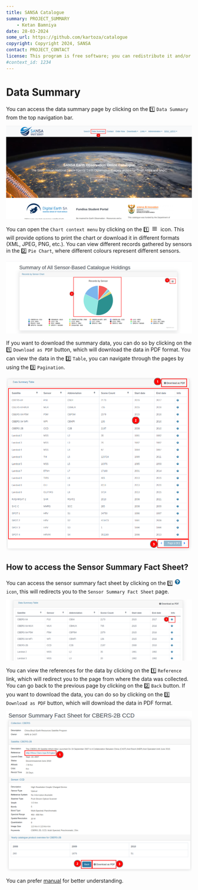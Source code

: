 ```yaml
---
title: SANSA Catalogue
summary: PROJECT_SUMMARY
    - Ketan Bamniya
date: 28-03-2024
some_url: https://github.com/kartoza/catalogue
copyright: Copyright 2024, SANSA
contact: PROJECT_CONTACT
license: This program is free software; you can redistribute it and/or modify it under the terms of the GNU Affero General Public License as published by the Free Software Foundation; either version 3 of the License, or (at your option) any later version.
#context_id: 1234
---
```


# Data Summary

You can access the data summary page by clicking on the 1️⃣ `Data Summary` from the top navigation bar.

[![Home Page](./img/data-summary-img-1.png)](./img/data-summary-img-1.png)

You can open the `Chart context menu` by clicking on the 1️⃣ ![Menu Icon](./img/data-summary-img-3.png) icon. This will provide options to print the chart or download it in different formats (XML, JPEG, PNG, etc.). You can view different records gathered by sensors in the 2️⃣ `Pie Chart`, where different colours represent different sensors.

[![Data Summary Page](./img/data-summary-img-2.png)](./img/data-summary-img-2.png)

If you want to download the summary data, you can do so by clicking on the 1️⃣ `Download as PDF` button, which will download the data in PDF format. You can view the data in the 2️⃣ `Table`, you can navigate through the pages by using the 3️⃣ `Pagination`.

[![Data Summary Table](./img/data-summary-img-4.png)](./img/data-summary-img-4.png)

## How to access the Sensor Summary Fact Sheet?

You can access the sensor summary fact sheet by clicking on the 1️⃣ ![Sign Icon](./img/data-summary-img-6.png) `icon`, this will redirects you to the `Sensor Summary Fact Sheet` page.

[![Sign Icon](./img/data-summary-img-5.png)](./img/data-summary-img-5.png)

You can view the references for the data by clicking on the 1️⃣ `Reference` link, which will redirect you to the page from where the data was collected. You can go back to the previous page by clicking on the 2️⃣ `Back` button. If you want to download the data, you can do so by clicking on the 3️⃣ `Download as PDF` button, which will download the data in PDF format.

[![Sheet](./img/data-summary-img-7.png)](./img/data-summary-img-7.png)

You can prefer [manual](../manual/data-summary-page.md) for better understanding.
